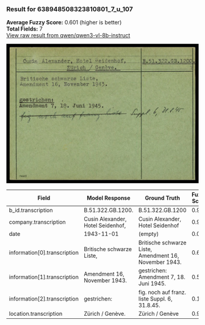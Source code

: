 ### Result for 638948508323810801_7_u_107
**Average Fuzzy Score:** 0.601 (higher is better)<br>
**Total Fields:** 7<br>
[View raw result from qwen/qwen3-vl-8b-instruct](https://github.com/RISE-UNIBAS/humanities_data_benchmark/blob/main/results/2025-10-24/T0335/request_T0335_638948508323810801_7_u_107.json)

<img src="https://github.com/RISE-UNIBAS/humanities_data_benchmark/blob/main/benchmarks/blacklist/images/638948508323810801_7_u_107.jpg?raw=true" alt="638948508323810801_7_u_107" width="600px">

| Field | Model Response | Ground Truth | Fuzzy Score | Match |
|-------|----------------|--------------|-------------|-------|
| b_id.transcription | B.51.322.GB.1200. | B.51.322.GB.1200 | 0.970 | ✅ |
| company.transcription | Cusin Alexander, Hotel Seidenhof, | Cusin Alexander, Hotel Seidenhof | 0.985 | ✅ |
| date | 1943-11-01 | (empty) | 0.000 | ❌ |
| information[0].transcription | Britische schwarze Liste, | Britische schwarze Liste,<br>Amendment 16, November 1943. | 0.633 | ❌ |
| information[1].transcription | Amendment 16, November 1943. | gestrichen:<br>Amendment 7, 18. Juni 1945. | 0.507 | ❌ |
| information[2].transcription | gestrichen: | fig. noch auf franz. liste Suppl. 6, 31.8.45. | 0.143 | ❌ |
| location.transcription | Zürich / Genève. | Zürich / Genève | 0.968 | ✅ |
